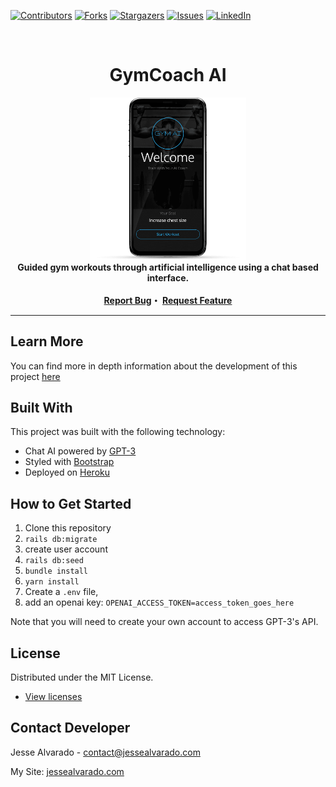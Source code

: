 <div id="top"></div>
<!--
*** Thanks for checking out the Best-README-Template. If you have a suggestion
*** that would make this better, please fork the repo and create a pull request
*** or simply open an issue with the tag "enhancement".
*** Don't forget to give the project a star!
*** Thanks again! Now go create something AMAZING! :D
-->

<!-- PROJECT SHIELDS -->
<!--
*** I'm using markdown "reference style" links for readability.
*** Reference links are enclosed in brackets [ ] instead of parentheses ( ).
*** See the bottom of this document for the declaration of the reference variables
*** for contributors-url, forks-url, etc. This is an optional, concise syntax you may use.
*** https://www.markdownguide.org/basic-syntax/#reference-style-links
-->

[![Contributors][contributors-shield]][contributors-url]
[![Forks][forks-shield]][forks-url]
[![Stargazers][stars-shield]][stars-url]
[![Issues][issues-shield]][issues-url]
[![LinkedIn][linkedin-shield]][linkedin-url]

<!-- PROJECT LOGO -->
<br />
<div align="center">
  <h1 align="center">GymCoach AI</h1>
  
  <img src="preview.png" width="250">
  <br />

  <strong align="center">
    Guided gym workouts through artificial intelligence using a chat based interface.
<br/><br/>
   <a href="https://github.com/alvara/jesse-alvarado-nextjs/issues">Report Bug</a>・
   <a href="https://github.com/alvara/jesse-alvarado-nextjs/issues">Request Feature</a>
  </strong>
</div>
<hr>

<!-- ABOUT THE PROJECT -->
## Learn More
You can find more in depth information about the development of this project [here](https://jessealvarado.com/portfolio/gym-ai)

## Built With

This project was built with the following technology:

* Chat AI powered by [GPT-3](https://openai.com/)
* Styled with [Bootstrap](https://getbootstrap.com)
* Deployed on [Heroku](https://heroku.com/)

## How to Get Started
1. Clone this repository
2. `rails db:migrate`
3. create user account 
4. `rails db:seed`
5. `bundle install`
6. `yarn install`
7. Create a `.env` file, 
8. add an openai key: `OPENAI_ACCESS_TOKEN=access_token_goes_here`

Note that you will need to create your own account to access GPT-3's API. 

<!-- LICENSE -->
## License

Distributed under the MIT License.
* [View licenses](https://choosealicense.com)

<!-- CONTACT -->
## Contact Developer

Jesse Alvarado - contact@jessealvarado.com

My Site: [jessealvarado.com](https://jessealvarado.com)

<!-- MARKDOWN LINKS & IMAGES -->
<!-- https://www.markdownguide.org/basic-syntax/#reference-style-links -->
[contributors-shield]: https://img.shields.io/github/contributors/alvara/gymcoach-ai.svg?style=for-the-badge
[contributors-url]: https://github.com/alvara/gymcoach-ai/graphs/contributors
[forks-shield]: https://img.shields.io/github/forks/alvara/gymcoach-ai.svg?style=for-the-badge
[forks-url]: https://github.com/alvara/gymcoach-ai/network/members
[stars-shield]: https://img.shields.io/github/stars/alvara/gymcoach-ai.svg?style=for-the-badge
[stars-url]: https://github.com/alvara/gymcoach-ai/stargazers
[issues-shield]: https://img.shields.io/github/issues/alvara/gymcoach-ai.svg?style=for-the-badge
[issues-url]: https://github.com/alvara/gymcoach-ai/issues
[license-shield]: https://img.shields.io/github/license/alvara/gymcoach-ai.svg?style=for-the-badge
[license-url]: https://github.com/alvara/alvara/gymcoach-ai/blob/master/LICENSE.txt
[linkedin-shield]: https://img.shields.io/badge/-LinkedIn-black.svg?style=for-the-badge&logo=linkedin&colorB=555
[linkedin-url]: https://linkedin.com/in/jesse-alvarado
[product-screenshot]: images/screenshot.png


